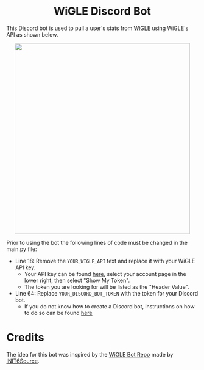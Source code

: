<h1 align="center"> WiGLE Discord Bot</h1>

This Discord bot is used to pull a user's stats from [WiGLE](https://wigle.net/) using WiGLE's API as shown below.

<p align="center">
  <img width="460" height="500" src="https://i.imgur.com/GRhofk1.png">
</p>

Prior to using the bot the following lines of code must be changed in the main.py file:
- Line 18: Remove the `YOUR_WIGLE_API` text and replace it with your WiGLE API key.
  - Your API key can be found [here](https://api.wigle.net/), select your account page in the lower right, then select "Show My Token".
  - The token you are looking for will be listed as the "Header Value".
- Line 64: Replace `YOUR_DISCORD_BOT_TOKEN` with the token for your Discord bot.
  - If you do not know how to create a Discord bot, instructions on how to do so can be found [here](https://discordpy.readthedocs.io/en/stable/discord.html)

# Credits
The idea for this bot was inspired by the [WiGLE Bot Repo](https://github.com/INIT6Source/WiGLE-bot) made by [INIT6Source](https://github.com/INIT6Source).

